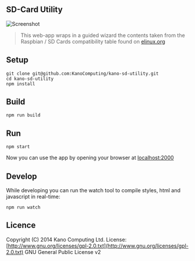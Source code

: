 ## SD-Card Utility

![Screenshot](http://oi62.tinypic.com/auz4ax.jpg)

> This web-app wraps in a guided wizard the contents taken from the Raspbian / SD Cards compatibility table found on [elinux.org](http://elinux.org/RPi_SD_cards)

## Setup

	git clone git@github.com:KanoComputing/kano-sd-utility.git
	cd kano-sd-utility
	npm install
	
## Build

	npm run build

## Run

	npm start

Now you can use the app by opening your browser at [localhost:2000](http://localhost:2000)

## Develop

While developing you can run the watch tool to compile styles, html and javascript in real-time:


	npm run watch

## Licence

Copyright (C) 2014 Kano Computing Ltd.
License: [http://www.gnu.org/licenses/gpl-2.0.txt](http://www.gnu.org/licenses/gpl-2.0.txt) GNU General Public License v2